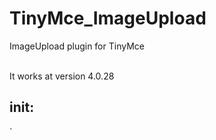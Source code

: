 TinyMce_ImageUpload
===================

ImageUpload plugin for TinyMce

<br/>
It works at version 4.0.28


init:
-----
`
	<script>
	tinymce.init({
		    ...,
		    imageupload_url: '/tinymceDemo/upload/cms/', // thie directory to save upload file 
			plugins: [
				"... imageTony ..." 
			],
			toolbar: "... | imageTony", 
			...
	 });
	 
	 </script> 
`
